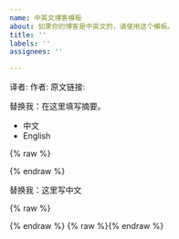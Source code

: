 ```yaml
---
name: 中英文博客模板
about: 如果你的博客是中英文的，请使用这个模板。
title: ''
labels: ''
assignees: ''

---
```


译者:
作者: 
原文链接: 

替换我：在这里填写摘要。

<!--more-->

<div class="tabs is-toggle"><ul>
<li class="is-active"><a onclick="onTabClick(event)">
<span>中文</span>
</a></li>
<li><a onclick="onTabClick(event)">
<span>English</span>
</a></li>
</ul></div>

{% raw %}<div id="中文" class="tab-content" style="display: block;">{% endraw %}

替换我：这里写中文

{% raw %}</div>{% endraw %}
{% raw %}<div id="English" class="tab-content">{% endraw %}

替换我：这里写中文

{% raw %}</div>{% endraw %}

<style type="text/css">
.content .tabs ul { margin: 0; }
.content .tabs ul li { margin: 0; }
.tab-content { display: none; }
</style>

<script>
function onTabClick (event) {
    var tabTitle = $(event.currentTarget).children('span:last-child').text();
    $('.article .content .tab-content').css('display', 'none');
    $('.article .content .tabs li').removeClass('is-active');
    $('#' + tabTitle).css('display', 'block');
    $(event.currentTarget).parent().addClass('is-active');
}
</script>
